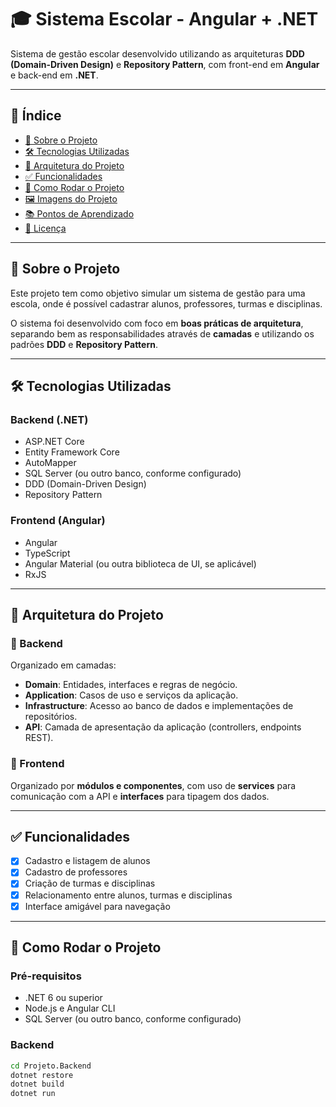 # 🎓 Sistema Escolar - Angular + .NET

Sistema de gestão escolar desenvolvido utilizando as arquiteturas **DDD (Domain-Driven Design)** e **Repository Pattern**, com front-end em **Angular** e back-end em **.NET**.

---

## 📌 Índice

- [📖 Sobre o Projeto](#📖-sobre-o-projeto)
- [🛠 Tecnologias Utilizadas](#🛠-tecnologias-utilizadas)
- [🧱 Arquitetura do Projeto](#🧱-arquitetura-do-projeto)
- [✅ Funcionalidades](#✅-funcionalidades)
- [🚀 Como Rodar o Projeto](#🚀-como-rodar-o-projeto)
- [🖼️ Imagens do Projeto](#🖼️-imagens-do-projeto)
- [📚 Pontos de Aprendizado](#📚-pontos-de-aprendizado)
- [📄 Licença](#📄-licença)

---

## 📖 Sobre o Projeto

Este projeto tem como objetivo simular um sistema de gestão para uma escola, onde é possível cadastrar alunos, professores, turmas e disciplinas.

O sistema foi desenvolvido com foco em **boas práticas de arquitetura**, separando bem as responsabilidades através de **camadas** e utilizando os padrões **DDD** e **Repository Pattern**.

---

## 🛠 Tecnologias Utilizadas

### Backend (.NET)
- ASP.NET Core
- Entity Framework Core
- AutoMapper
- SQL Server (ou outro banco, conforme configurado)
- DDD (Domain-Driven Design)
- Repository Pattern

### Frontend (Angular)
- Angular
- TypeScript
- Angular Material (ou outra biblioteca de UI, se aplicável)
- RxJS

---

## 🧱 Arquitetura do Projeto

### 🔹 Backend

Organizado em camadas:

- **Domain**: Entidades, interfaces e regras de negócio.
- **Application**: Casos de uso e serviços da aplicação.
- **Infrastructure**: Acesso ao banco de dados e implementações de repositórios.
- **API**: Camada de apresentação da aplicação (controllers, endpoints REST).

### 🔹 Frontend

Organizado por **módulos e componentes**, com uso de **services** para comunicação com a API e **interfaces** para tipagem dos dados.

---

## ✅ Funcionalidades

- [x] Cadastro e listagem de alunos  
- [x] Cadastro de professores  
- [x] Criação de turmas e disciplinas  
- [x] Relacionamento entre alunos, turmas e disciplinas  
- [x] Interface amigável para navegação

---

## 🚀 Como Rodar o Projeto

### Pré-requisitos

- .NET 6 ou superior  
- Node.js e Angular CLI  
- SQL Server (ou outro banco, conforme configurado)

### Backend

```bash
cd Projeto.Backend
dotnet restore
dotnet build
dotnet run
